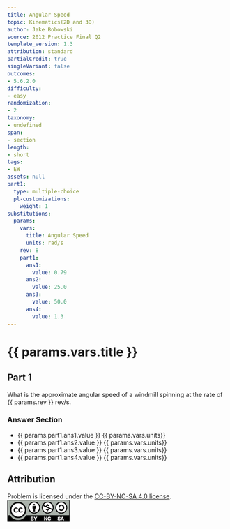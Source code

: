 ```yaml
---
title: Angular Speed
topic: Kinematics(2D and 3D)
author: Jake Bobowski
source: 2012 Practice Final Q2
template_version: 1.3
attribution: standard
partialCredit: true
singleVariant: false
outcomes:
- 5.6.2.0
difficulty:
- easy
randomization:
- 2
taxonomy:
- undefined
span:
- section
length:
- short
tags:
- EW
assets: null
part1:
  type: multiple-choice
  pl-customizations:
    weight: 1
substitutions:
  params:
    vars:
      title: Angular Speed
      units: rad/s
    rev: 8
    part1:
      ans1:
        value: 0.79
      ans2:
        value: 25.0
      ans3:
        value: 50.0
      ans4:
        value: 1.3
---
```

# {{ params.vars.title }}

## Part 1

What is the approximate angular speed of a windmill spinning at the rate of {{ params.rev }} rev/s.

### Answer Section

- {{ params.part1.ans1.value }} {{ params.vars.units}}
- {{ params.part1.ans2.value }} {{ params.vars.units}}
- {{ params.part1.ans3.value }} {{ params.vars.units}}
- {{ params.part1.ans4.value }} {{ params.vars.units}}

## Attribution

Problem is licensed under the [CC-BY-NC-SA 4.0 license](https://creativecommons.org/licenses/by-nc-sa/4.0/).<br> ![The Creative Commons 4.0 license requiring attribution-BY, non-commercial-NC, and share-alike-SA license.](https://raw.githubusercontent.com/firasm/bits/master/by-nc-sa.png)